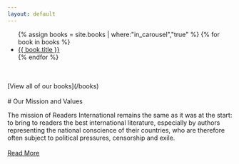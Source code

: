 ```yaml
---
layout: default
---
```


<section>
  <div class="js-Carousel" id="carousel">
    <ul>
    {% assign books = site.books | where:"in_carousel","true" %}
    {% for book in books %}
      <li style="background-image: url({{ book.cover }}); background-position: center {{ book.carousel_y }};">
        <a href="{{ book.permalink }}">
          <div class="carousel-title">{{ book.title }}</div>
        </a>
      </li>
    {% endfor %}
    </ul>
  </div>
</section>
<br><br>
[View all of our books](/books)
<br><br>
# Our Mission and Values

The mission of Readers International remains the same as it was at the start: to bring to readers the best international literature, especially by authors representing the national conscience of their countries, who are therefore often subject to political pressures, censorship and exile.
<br><br>
[Read More](/about-contact)